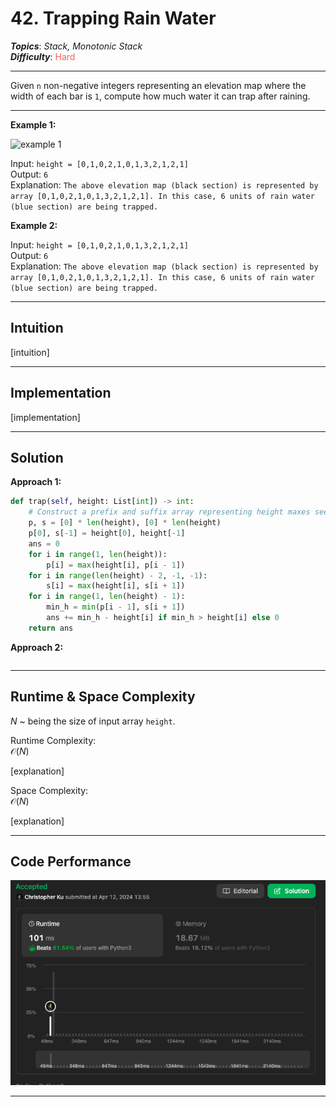 # 42. Trapping Rain Water
***Topics***: *Stack, Monotonic Stack*  
***Difficulty***: <span style="color: #f8615c;">Hard</span>
<!-- green: #46c6c2, yellow: #fac31d, red: #f8615c-->
---
Given `n` non-negative integers representing an elevation map where the width of each bar is `1`, compute how much water it can trap after raining.


---
**Example 1:**  

![example 1](https://assets.leetcode.com/uploads/2018/10/22/rainwatertrap.png)

Input: `height = [0,1,0,2,1,0,1,3,2,1,2,1]`  
Output: `6`  
Explanation: `The above elevation map (black section) is represented by array [0,1,0,2,1,0,1,3,2,1,2,1]. In this case, 6 units of rain water (blue section) are being trapped.`  

**Example 2:**  

Input: `height = [0,1,0,2,1,0,1,3,2,1,2,1]`  
Output: `6`  
Explanation: `The above elevation map (black section) is represented by array [0,1,0,2,1,0,1,3,2,1,2,1]. In this case, 6 units of rain water (blue section) are being trapped.`  

---
## Intuition
[intuition]

---
## Implementation
[implementation]

---
## Solution
**Approach 1:**
```python
def trap(self, height: List[int]) -> int:
    # Construct a prefix and suffix array representing height maxes seen up until now
    p, s = [0] * len(height), [0] * len(height)
    p[0], s[-1] = height[0], height[-1]
    ans = 0
    for i in range(1, len(height)):
        p[i] = max(height[i], p[i - 1])
    for i in range(len(height) - 2, -1, -1):
        s[i] = max(height[i], s[i + 1])
    for i in range(1, len(height) - 1):
        min_h = min(p[i - 1], s[i + 1])
        ans += min_h - height[i] if min_h > height[i] else 0
    return ans
```

**Approach 2:**
```python
```
---
## Runtime & Space Complexity
$N$ ~ being the size of input array `height`.  

Runtime Complexity:  
$\mathcal{O}(N)$

[explanation]

Space Complexity:  
$\mathcal{O}(N)$

[explanation]

---
## Code Performance
![42 code performance](../y_resources/code-performances/lc-42.png)

---